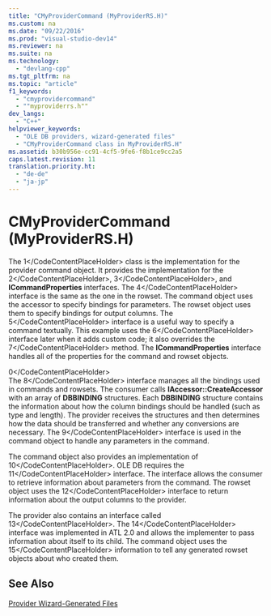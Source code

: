 ```yaml
---
title: "CMyProviderCommand (MyProviderRS.H)"
ms.custom: na
ms.date: "09/22/2016"
ms.prod: "visual-studio-dev14"
ms.reviewer: na
ms.suite: na
ms.technology: 
  - "devlang-cpp"
ms.tgt_pltfrm: na
ms.topic: "article"
f1_keywords: 
  - "cmyprovidercommand"
  - ""myproviderrs.h""
dev_langs: 
  - "C++"
helpviewer_keywords: 
  - "OLE DB providers, wizard-generated files"
  - "CMyProviderCommand class in MyProviderRS.H"
ms.assetid: b30b956e-cc91-4cf5-9fe6-f8b1ce9cc2a5
caps.latest.revision: 11
translation.priority.ht: 
  - "de-de"
  - "ja-jp"
---
```

# CMyProviderCommand (MyProviderRS.H)
The <CodeContentPlaceHolder>1\</CodeContentPlaceHolder> class is the implementation for the provider command object. It provides the implementation for the <CodeContentPlaceHolder>2\</CodeContentPlaceHolder>, <CodeContentPlaceHolder>3\</CodeContentPlaceHolder>, and **ICommandProperties** interfaces. The <CodeContentPlaceHolder>4\</CodeContentPlaceHolder> interface is the same as the one in the rowset. The command object uses the accessor to specify bindings for parameters. The rowset object uses them to specify bindings for output columns. The <CodeContentPlaceHolder>5\</CodeContentPlaceHolder> interface is a useful way to specify a command textually. This example uses the <CodeContentPlaceHolder>6\</CodeContentPlaceHolder> interface later when it adds custom code; it also overrides the <CodeContentPlaceHolder>7\</CodeContentPlaceHolder> method. The **ICommandProperties** interface handles all of the properties for the command and rowset objects.  
  
<CodeContentPlaceHolder>0\</CodeContentPlaceHolder>  
 The <CodeContentPlaceHolder>8\</CodeContentPlaceHolder> interface manages all the bindings used in commands and rowsets. The consumer calls **IAccessor::CreateAccessor** with an array of **DBBINDING** structures. Each **DBBINDING** structure contains the information about how the column bindings should be handled (such as type and length). The provider receives the structures and then determines how the data should be transferred and whether any conversions are necessary. The <CodeContentPlaceHolder>9\</CodeContentPlaceHolder> interface is used in the command object to handle any parameters in the command.  
  
 The command object also provides an implementation of <CodeContentPlaceHolder>10\</CodeContentPlaceHolder>. OLE DB requires the <CodeContentPlaceHolder>11\</CodeContentPlaceHolder> interface. The interface allows the consumer to retrieve information about parameters from the command. The rowset object uses the <CodeContentPlaceHolder>12\</CodeContentPlaceHolder> interface to return information about the output columns to the provider.  
  
 The provider also contains an interface called <CodeContentPlaceHolder>13\</CodeContentPlaceHolder>. The <CodeContentPlaceHolder>14\</CodeContentPlaceHolder> interface was implemented in ATL 2.0 and allows the implementer to pass information about itself to its child. The command object uses the <CodeContentPlaceHolder>15\</CodeContentPlaceHolder> information to tell any generated rowset objects about who created them.  
  
## See Also  
 [Provider Wizard-Generated Files](../vs140/provider-wizard-generated-files.md)